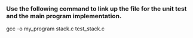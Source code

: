 ### Use the following command to link up the file for the unit test and the main program implementation. 
gcc -o my_program stack.c test_stack.c

